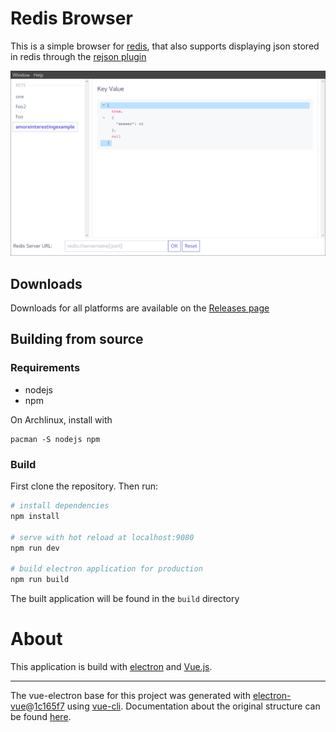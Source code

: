 # Redis Browser


This is a simple browser for [redis](https://redis.io), that also supports displaying json stored in redis through the [rejson plugin](http://rejson.io)

![Screenshot](https://github.com/anandtrex/redis-browser/raw/gh-pages/redis-browser-screenshot.png)

## Downloads
Downloads for all platforms are available on the [Releases page](https://github.com/anandtrex/redis-browser/releases)

## Building from source

### Requirements
* nodejs
* npm

On Archlinux, install with
```
pacman -S nodejs npm
```

### Build
First clone the repository. Then run:

``` bash
# install dependencies
npm install

# serve with hot reload at localhost:9080
npm run dev

# build electron application for production
npm run build

```

The built application will be found in the `build` directory

# About

This application is build with [electron](https://electronjs.org) and [Vue.js](https://vuejs.org).

---

The vue-electron base for this project was generated with [electron-vue](https://github.com/SimulatedGREG/electron-vue)@[1c165f7](https://github.com/SimulatedGREG/electron-vue/tree/1c165f7c5e56edaf48be0fbb70838a1af26bb015) using [vue-cli](https://github.com/vuejs/vue-cli). Documentation about the original structure can be found [here](https://simulatedgreg.gitbooks.io/electron-vue/content/index.html).
